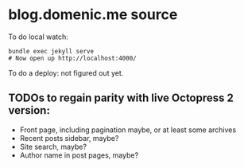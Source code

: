 # blog.domenic.me source

To do local watch:

```
bundle exec jekyll serve
# Now open up http://localhost:4000/
```

To do a deploy: not figured out yet.

## TODOs to regain parity with live Octopress 2 version:

- Front page, including pagination maybe, or at least some archives
- Recent posts sidebar, maybe?
- Site search, maybe?
- Author name in post pages, maybe?
